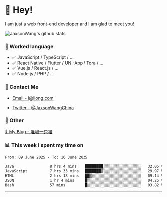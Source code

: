 # 👋 Hey!

I am just a web front-end developer and I am glad to meet you!

![JaxsonWang's github stats](https://github-readme-stats.vercel.app/api?username=JaxsonWang&&show_icons=true&&title_color=1abc9c&&icon_color=1abc9c)


### 📝 Worked language

- ✅ JavaScript / TypeScript / ...
- ✅ React Native / Flutter / UNI-App / Tora / ...
- ✅ Vue.js / React.js / ...
- ✅ Node.js / PHP / ...

### 📮 Contact Me

- [Email - i@iiong.com](mailto:i@iiong.com)

- [Twitter - @JaxsonWangChina](https://twitter.com/JaxsonWangChina)

### 🤪 Other

[📌 My Blog - 淮城一只猫](https://iiong.com)

### 📊 This week I spent my time on

<!--START_SECTION:waka-->

```txt
From: 09 June 2025 - To: 16 June 2025

Java                8 hrs 4 mins    ████████░░░░░░░░░░░░░░░░░   32.05 %
JavaScript          7 hrs 33 mins   ███████▒░░░░░░░░░░░░░░░░░   29.97 %
HTML                2 hrs 18 mins   ██▒░░░░░░░░░░░░░░░░░░░░░░   09.14 %
JSON                1 hr 4 mins     █░░░░░░░░░░░░░░░░░░░░░░░░   04.25 %
Bash                57 mins         █░░░░░░░░░░░░░░░░░░░░░░░░   03.82 %
```

<!--END_SECTION:waka-->

---
